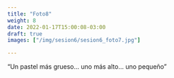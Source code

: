 ```yaml
---
title: "Foto8"
weight: 8
date: 2022-01-17T15:00:08-03:00
draft: true
images: ["/img/sesion6/sesion6_foto7.jpg"]

---
```


“Un pastel más grueso... uno más alto… uno pequeño”